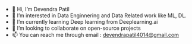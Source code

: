 - 👋 Hi, I’m Devendra Patil
- 👀 I’m interested in Data Enginnering and Data Related work like ML, DL.
- 🌱 I’m currently learning Deep learning from Deeplearning.ai
- 💞️ I’m looking to collaborate on open-source projects
- 📫 You can reach me through email : devendrapatil4014@gmail.com

<!---
devendra4014/devendra4014 is a ✨ special ✨ repository because its `README.md` (this file) appears on your GitHub profile.
You can click the Preview link to take a look at your changes.
--->
